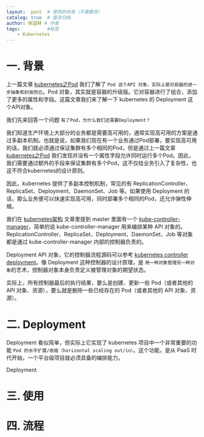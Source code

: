 ```yaml
---
layout:  post  # 使用的布局（不需要改）
catalog: true  # 是否归档
author: 陈国林 # 作者
tags:          #标签
    - Kubernetes
---
```


# 一. 背景
上一篇文章 [kubernetes之Pod](https://chenguolin.github.io/2019/03/27/Kubernetes-17-Kubernetes%E4%B9%8BPod/) 我们了解了 `Pod 这个API 对象，实际上是对容器的进一步抽象和封装而已`。Pod 对象，其实就是容器的升级版。它对容器进行了组合，添加了更多的属性和字段。这篇文章我们来了解一下 kubernetes 的 Deployment 这个API对象。

我们先来回答一个问题 `有了Pod，为什么我们还需要Deployment？`

我们知道生产环境上大部分的业务都是需要高可用的，通常实现高可用的方案是通过多副本机制。也就是说，如果我们现在有一个业务通过Pod部署，要实现高可用的话，我们就必须通过保证集群有多个相同的Pod，但是通过上一篇文章 [kubernetes之Pod](https://chenguolin.github.io/2019/03/27/Kubernetes-17-Kubernetes%E4%B9%8BPod/) 我们发现并没有一个属性字段允许同时运行多个Pod。因此，我们需要通过额外的手段来保证集群有多个Pod，这不仅给业务引入了复杂性，也这不符合kubernetes的设计原则。

因此，kubernetes 提供了多副本控制机制，常见的有 ReplicationController、ReplicaSet、Deployment、DaemonSet、Job 等。如果使用 Deployment 的话，那么业务便可以快速实现高可用，同时部署多个相同的Pod，还允许弹性伸缩。

我们在 [kubernetes架构](https://chenguolin.github.io/2019/03/24/Kubernetes-13-Kubernetes%E5%9F%BA%E7%A1%80%E4%BB%8B%E7%BB%8D/#%E4%B8%89-k8s%E6%9E%B6%E6%9E%84) 文章里提到 master 里面有一个 [kube-controller-manager](https://github.com/kubernetes/kubernetes/tree/master/cmd/kube-controller-manager)，简单的说 kube-controller-manager 用来编排某种 API 对象的。ReplicationController、ReplicaSet、Deployment、DaemonSet、Job 等对象都是通过 kube-controller-manager 内部的控制器负责的。

Deployment API 对象，它的控制器流程源码可以参考 [kubernetes controller deployment](https://github.com/kubernetes/kubernetes/tree/master/pkg/controller/deployment)。像 Deployment 这种控制器的设计原理，是 `用一种对象管理另一种对象`的艺术，控制器对象本身负责定义被管理对象的期望状态。

实际上，所有控制器最后的执行结果，要么是创建、更新一些 Pod（或者其他的 API 对象、资源），要么就是删除一些已经存在的 Pod（或者其他的 API 对象、资源）。

# 二. Deployment
Deployment 看似简单，但实际上它实现了 kubernetes 项目中一个非常重要的功能 `Pod 的水平扩展/收缩（horizontal scaling out/in）`。这个功能，是从 PaaS 时代开始，一个平台级项目就必须具备的编排能力。

Deployment 

# 三. 使用

# 四. 流程
